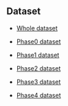 ## Dataset

- <p><a href="https://drive.google.com/file/d/1-5J3EFhMH5UofAvTkYNQVDE1ZrH2sNn6/view?usp=sharing">Whole dataset</a><whole dataset
- <p><a href="https://drive.google.com/file/d/1DwcRXN95ApZ6lERoXPSXzaCs8C16bSte/view?usp=sharing">Phase0 dataset</a><whole dataset
- <p><a href="https://drive.google.com/file/d/1-4FbPgxvRdP2ackgXgpdRJiKfl17gK2u/view?usp=sharing">Phase1 dataset</a><whole dataset                                       
- <p><a href="https://drive.google.com/file/d/1-4vXImhSfdYSrH0RyJr-C01fnCMCvCZs/view?usp=sharing">Phase2 dataset</a><whole dataset
- <p><a href="https://drive.google.com/file/d/17mrYzxwI4TVUdR_hI-Gs4fjqvzzwxnd0/view?usp=sharing">Phase3 dataset</a><whole dataset
- <p><a href="https://drive.google.com/file/d/1FATWQQY3Z8wnA1dBGZcMRuVgK5WT0ddB/view?usp=sharing">Phase4 dataset</a><whole dataset                                                                                                                          

